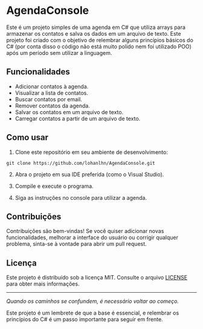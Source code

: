 ﻿# AgendaConsole

Este é um projeto simples de uma agenda em C# que utiliza arrays para armazenar os contatos e salva os dados em um arquivo de texto. Este projeto foi criado com o objetivo de relembrar alguns princípios básicos do C# (por conta disso o código não está muito polido nem foi utilizado POO) após um período sem utilizar a linguagem.

## Funcionalidades

- Adicionar contatos à agenda.
- Visualizar a lista de contatos.
- Buscar contatos por email.
- Remover contatos da agenda.
- Salvar os contatos em um arquivo de texto.
- Carregar contatos a partir de um arquivo de texto.

## Como usar

1. Clone este repositório em seu ambiente de desenvolvimento:

```
git clone https://github.com/lohanlhn/AgendaConsole.git
```

2. Abra o projeto em sua IDE preferida (como o Visual Studio).

3. Compile e execute o programa.

4. Siga as instruções no console para utilizar a agenda.

## Contribuições

Contribuições são bem-vindas! Se você quiser adicionar novas funcionalidades, melhorar a interface do usuário ou corrigir qualquer problema, sinta-se à vontade para abrir um pull request.

## Licença

Este projeto é distribuído sob a licença MIT. Consulte o arquivo [LICENSE](LICENSE) para obter mais informações.

---

*Quando os caminhos se confundem, é necessário voltar ao começo.*

Este projeto é um lembrete de que a base é essencial, e relembrar os princípios do C# é um passo importante para seguir em frente.
